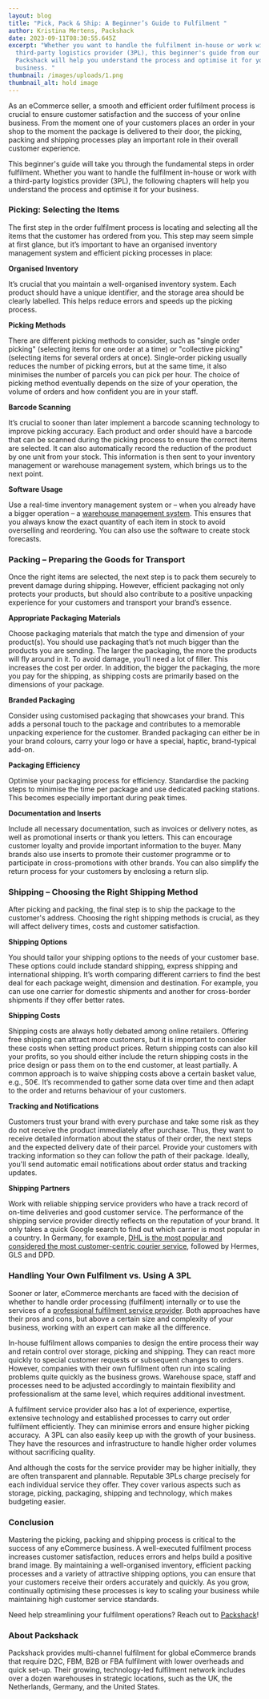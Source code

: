 ```yaml
---
layout: blog
title: "Pick, Pack & Ship: A Beginner’s Guide to Fulfilment "
author: Kristina Mertens​, Packshack
date: 2023-09-11T08:30:55.645Z
excerpt: "Whether you want to handle the fulfilment in-house or work with a
  third-party logistics provider (3PL), this beginner's guide from our partners
  Packshack will help you understand the process and optimise it for your
  business. "
thumbnail: /images/uploads/1.png
thumbnail_alt: hold image
---
```

<!--StartFragment-->

As an eCommerce seller, a smooth and efficient order fulfilment process is crucial to ensure customer satisfaction and the success of your online business. From the moment one of your customers places an order in your shop to the moment the package is delivered to their door, the picking, packing and shipping processes play an important role in their overall customer experience. 

This beginner's guide will take you through the fundamental steps in order fulfilment. Whether you want to handle the fulfilment in-house or work with a third-party logistics provider (3PL), the following chapters will help you understand the process and optimise it for your business. 

### Picking: Selecting the Items 

The first step in the order fulfilment process is locating and selecting all the items that the customer has ordered from you. This step may seem simple at first glance, but it’s important to have an organised inventory management system and efficient picking processes in place: 

**Organised Inventory** 

It’s crucial that you maintain a well-organised inventory system. Each product should have a unique identifier, and the storage area should be clearly labelled. This helps reduce errors and speeds up the picking process. 

**Picking Methods** 

There are different picking methods to consider, such as "single order picking" (selecting items for one order at a time) or "collective picking" (selecting items for several orders at once). Single-order picking usually reduces the number of picking errors, but at the same time, it also minimises the number of parcels you can pick per hour. The choice of picking method eventually depends on the size of your operation, the volume of orders and how confident you are in your staff. 

**Barcode Scanning** 

It’s crucial to sooner than later implement a barcode scanning technology to improve picking accuracy. Each product and order should have a barcode that can be scanned during the picking process to ensure the correct items are selected. It can also automatically record the reduction of the product by one unit from your stock. This information is then sent to your inventory management or warehouse management system, which brings us to the next point. 

**Software Usage** 

Use a real-time inventory management system or – when you already have a bigger operation – a [warehouse management system](https://packshack.com/service/fulfilment-software/). This ensures that you always know the exact quantity of each item in stock to avoid overselling and reordering. You can also use the software to create stock forecasts. 

### Packing – Preparing the Goods for Transport 

Once the right items are selected, the next step is to pack them securely to prevent damage during shipping. However, efficient packaging not only protects your products, but should also contribute to a positive unpacking experience for your customers and transport your brand’s essence. 

**Appropriate Packaging Materials** 

Choose packaging materials that match the type and dimension of your product(s). You should use packaging that’s not much bigger than the products you are sending. The larger the packaging, the more the products will fly around in it. To avoid damage, you’ll need a lot of filler. This increases the cost per order. In addition, the bigger the packaging, the more you pay for the shipping, as shipping costs are primarily based on the dimensions of your package.  

**Branded Packaging** 

Consider using customised packaging that showcases your brand. This adds a personal touch to the package and contributes to a memorable unpacking experience for the customer. Branded packaging can either be in your brand colours, carry your logo or have a special, haptic, brand-typical add-on. 

**Packaging Efficiency** 

Optimise your packaging process for efficiency. Standardise the packing steps to minimise the time per package and use dedicated packing stations. This becomes especially important during peak times. 

**Documentation and Inserts** 

Include all necessary documentation, such as invoices or delivery notes, as well as promotional inserts or thank you letters. This can encourage customer loyalty and provide important information to the buyer. Many brands also use inserts to promote their customer programme or to participate in cross-promotions with other brands. You can also simplify the return process for your customers by enclosing a return slip. 

### Shipping – Choosing the Right Shipping Method 

After picking and packing, the final step is to ship the package to the customer's address. Choosing the right shipping methods is crucial, as they will affect delivery times, costs and customer satisfaction. 

**Shipping Options** 

You should tailor your shipping options to the needs of your customer base. These options could include standard shipping, express shipping and international shipping. It’s worth comparing different carriers to find the best deal for each package weight, dimension and destination. For example, you can use one carrier for domestic shipments and another for cross-border shipments if they offer better rates. 

**Shipping Costs** 

Shipping costs are always hotly debated among online retailers. Offering free shipping can attract more customers, but it is important to consider these costs when setting product prices. Return shipping costs can also kill your profits, so you should either include the return shipping costs in the price design or pass them on to the end customer, at least partially. A common approach is to waive shipping costs above a certain basket value, e.g., 50€. It’s recommended to gather some data over time and then adapt to the order and returns behaviour of your customers. 

**Tracking and Notifications** 

Customers trust your brand with every purchase and take some risk as they do not receive the product immediately after purchase. Thus, they want to receive detailed information about the status of their order, the next steps and the expected delivery date of their parcel. Provide your customers with tracking information so they can follow the path of their package. Ideally, you'll send automatic email notifications about order status and tracking updates. 

**Shipping Partners** 

Work with reliable shipping service providers who have a track record of on-time deliveries and good customer service. The performance of the shipping service provider directly reflects on the reputation of your brand. It only takes a quick Google search to find out which carrier is most popular in a country. In Germany, for example, [DHL is the most popular and considered the most customer-centric courier service](https://www.chip.de/news/Paketdienste-DHL-DPS-oder-Hermes-Wo-bekommen-Sie-den-besten-Dienst_183370605.html), followed by Hermes, GLS and DPD. 

### Handling Your Own Fulfilment vs. Using A 3PL 

Sooner or later, eCommerce merchants are faced with the decision of whether to handle order processing (fulfilment) internally or to use the services of a [professional fulfilment service provider](https://www.packshack.com/). Both approaches have their pros and cons, but above a certain size and complexity of your business, working with an expert can make all the difference. 

In-house fulfilment allows companies to design the entire process their way and retain control over storage, picking and shipping. They can react more quickly to special customer requests or subsequent changes to orders. However, companies with their own fulfilment often run into scaling problems quite quickly as the business grows. Warehouse space, staff and processes need to be adjusted accordingly to maintain flexibility and professionalism at the same level, which requires additional investment. 

A fulfilment service provider also has a lot of experience, expertise, extensive technology and established processes to carry out order fulfilment efficiently. They can minimise errors and ensure higher picking accuracy.  A 3PL can also easily keep up with the growth of your business. They have the resources and infrastructure to handle higher order volumes without sacrificing quality. 

And although the costs for the service provider may be higher initially, they are often transparent and plannable. Reputable 3PLs charge precisely for each individual service they offer. They cover various aspects such as storage, picking, packaging, shipping and technology, which makes budgeting easier. 

### Conclusion 

Mastering the picking, packing and shipping process is critical to the success of any eCommerce business. A well-executed fulfilment process increases customer satisfaction, reduces errors and helps build a positive brand image. By maintaining a well-organised inventory, efficient packing processes and a variety of attractive shipping options, you can ensure that your customers receive their orders accurately and quickly. As you grow, continually optimising these processes is key to scaling your business while maintaining high customer service standards. 

Need help streamlining your fulfilment operations? Reach out to [Packshack](https://packshack.com/)!

### About Packshack

Packshack provides multi-channel fulfilment for global eCommerce brands that require D2C, FBM, B2B or FBA fulfilment with lower overheads and quick set-up. Their growing, technology-led fulfilment network includes over a dozen warehouses in strategic locations, such as the UK, the Netherlands, Germany, and the United States.

<!--EndFragment-->